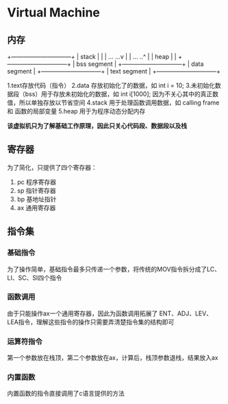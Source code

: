 # Virtual Machine

## 内存

+——————————+
| stack | |
| …  ...v |
| …  ..^ |
| heap | |
+——————————+
| bss segment |
+——————————+
| data segment |
+——————————+
| text segment |
+——————————+

1.text存放代码（指令）
2.data 存放初始化了的数据，如 int i = 10;
3.未初始化数据段（bss）用于存放未初始化的数据，如 int i[1000]; 因为不关心其中的真正数值，所以单独存放以节省空间
4.stack 用于处理函数调用数据，如 calling frame 和 函数的局部变量
5.heap 用于为程序动态分配内存

**该虚拟机只为了解基础工作原理，因此只关心代码段、数据段以及栈**

## 寄存器

为了简化，只提供了四个寄存器：
1. pc 程序寄存器
2. sp 指针寄存器
3. bp 基地址指针
4. ax 通用寄存器

## 指令集
### 基础指令
为了操作简单，基础指令最多只传递一个参数，将传统的MOV指令拆分成了LC、LI、SC、SI四个指令

### 函数调用
由于只能操作ax一个通用寄存器，因此为函数调用拓展了 ENT、ADJ、LEV、LEA指令，理解这些指令的操作只需要弄清楚指令集的结构即可


### 运算符指令
第一个参数放在栈顶，第二个参数放在ax，计算后，栈顶参数退栈，结果放入ax

### 内置函数
内置函数的指令直接调用了c语言提供的方法

